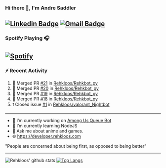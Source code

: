 ### Hi there 👋, I'm Andre Saddler
[![Linkedin Badge](https://img.shields.io/badge/-andrexsaddler-blue?style=flat-square&logo=Linkedin&logoColor=white&link=https://www.linkedin.com/in/andrexsaddler/)](https://www.linkedin.com/in/andrexsaddler/)
[![Gmail Badge](https://img.shields.io/badge/-contact@rehkloos.com-c14438?style=flat-square&logo=Gmail&logoColor=white&link=mailto:contact@rehkloos.com)](mailto:contact@rehkloos.com)
---
### Spotify Playing 🎧

[![Spotify](https://novatorem.rehkloos.vercel.app/api/spotify)](https://open.spotify.com/user/Rehkloos)
---

### :zap: Recent Activity

<!--START_SECTION:activity-->
1. 🎉 Merged PR [#21](https://github.com/Rehkloos/Rehkbot_py/pull/21) in [Rehkloos/Rehkbot_py](https://github.com/Rehkloos/Rehkbot_py)
2. 🎉 Merged PR [#20](https://github.com/Rehkloos/Rehkbot_py/pull/20) in [Rehkloos/Rehkbot_py](https://github.com/Rehkloos/Rehkbot_py)
3. 🎉 Merged PR [#19](https://github.com/Rehkloos/Rehkbot_py/pull/19) in [Rehkloos/Rehkbot_py](https://github.com/Rehkloos/Rehkbot_py)
4. 🎉 Merged PR [#18](https://github.com/Rehkloos/Rehkbot_py/pull/18) in [Rehkloos/Rehkbot_py](https://github.com/Rehkloos/Rehkbot_py)
5. ❗️ Closed issue [#1](https://github.com/Rehkloos/valorant_Nightbot/issues/1) in [Rehkloos/valorant_Nightbot](https://github.com/Rehkloos/valorant_Nightbot)
<!--END_SECTION:activity-->

---

- 🔭 I’m currently working on [Among Us Queue Bot](https://github.com/Rehkloos/queue-bot)
- 🌱 I’m currently learning NodeJS
- 💬 Ask me about anime and games.
- 🌐 https://developer.rehkloos.com

"People are concerned about being first, as opposed to being better"

---
![Rehkloos' github stats](https://github-readme-stats.vercel.app/api?username=Rehkloos&count_private=true)
[![Top Langs](https://github-readme-stats.vercel.app/api/top-langs/?username=Rehkloos&layout=compact)](https://github.com/anuraghazra/github-readme-stats)
